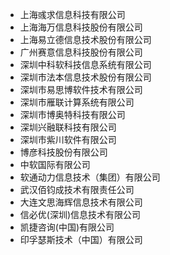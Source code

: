 - 上海彧求信息科技有限公司
- 上海海万信息科技股份有限公司
- 上海易立德信息技术股份有限公司
- 广州赛意信息科技股份有限公司
- 深圳中科软科技信息系统有限公司
- 深圳市法本信息技术股份有限公司
- 深圳市易思博软件技术有限公司
- 深圳市雁联计算系统有限公司
- 深圳市博奥特科技有限公司
- 深圳兴融联科技有限公司
- 深圳市紫川软件有限公司
- 博彦科技股份有限公司
- 中软国际有限公司
- 软通动力信息技术（集团）有限公司
- 武汉佰钧成技术有限责任公司
- 大连文思海辉信息技术有限公司
- 信必优(深圳)信息技术有限公司
- 凯捷咨询(中国)有限公司
- 印孚瑟斯技术（中国）有限公司
